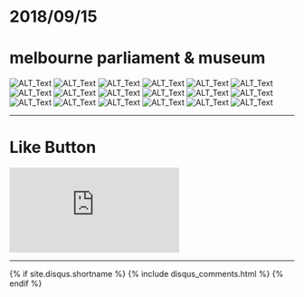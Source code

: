 # 2018/09/15
# melbourne parliament & museum

![ALT_Text](https://s9443112.github.io/github_blog/2018/2018-09-15/IMG_1611.JPG)
![ALT_Text](https://s9443112.github.io/github_blog/2018/2018-09-15/IMG_1612.JPG)
![ALT_Text](https://s9443112.github.io/github_blog/2018/2018-09-15/IMG_1613.JPG)
![ALT_Text](https://s9443112.github.io/github_blog/2018/2018-09-15/IMG_1614.JPG)
![ALT_Text](https://s9443112.github.io/github_blog/2018/2018-09-15/IMG_1616.JPG)
![ALT_Text](https://s9443112.github.io/github_blog/2018/2018-09-15/IMG_1618.JPG)
![ALT_Text](https://s9443112.github.io/github_blog/2018/2018-09-15/IMG_1619.JPG)
![ALT_Text](https://s9443112.github.io/github_blog/2018/2018-09-15/IMG_1621.JPG)
![ALT_Text](https://s9443112.github.io/github_blog/2018/2018-09-15/IMG_1622.JPG)
![ALT_Text](https://s9443112.github.io/github_blog/2018/2018-09-15/IMG_1624.JPG)
![ALT_Text](https://s9443112.github.io/github_blog/2018/2018-09-15/IMG_1625.JPG)
![ALT_Text](https://s9443112.github.io/github_blog/2018/2018-09-15/IMG_1626.JPG)
![ALT_Text](https://s9443112.github.io/github_blog/2018/2018-09-15/IMG_1627.JPG)
![ALT_Text](https://s9443112.github.io/github_blog/2018/2018-09-15/IMG_1628.JPG)
![ALT_Text](https://s9443112.github.io/github_blog/2018/2018-09-15/IMG_1629.JPG)
![ALT_Text](https://s9443112.github.io/github_blog/2018/2018-09-15/IMG_1630.JPG)
![ALT_Text](https://s9443112.github.io/github_blog/2018/2018-09-15/IMG_1636.JPG)
![ALT_Text](https://s9443112.github.io/github_blog/2018/2018-09-15/IMG_1639.JPG)



* * *

# Like Button

<iframe class="lc-margin-top-64 lc-margin-bottom-32 lc-mobile" data-v-b66e9a5a="" frameborder="0" src="https://button.like.co/in/embed/lazy_tea_time/button?referrer=https://lazyteatime.github.io/2019/2019-03-19/2019-03-19&amp;type=wp"> </iframe>

* * *

{% if site.disqus.shortname %}
  {% include disqus_comments.html %}
{% endif %}